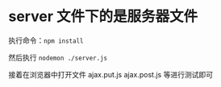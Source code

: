 # server 文件下的是服务器文件

执行命令：`npm install`

然后执行 `nodemon ./server.js`

接着在浏览器中打开文件 ajax.put.js  ajax.post.js 等进行测试即可